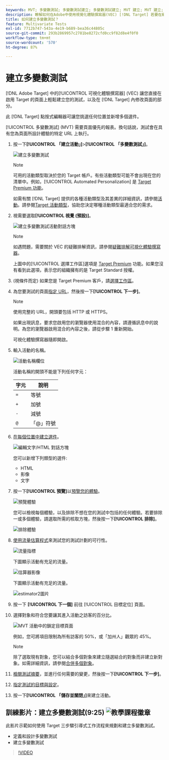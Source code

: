 ```yaml
---
keywords: MVT; 多變數測試; 多變數測試建立; 多變數測試建立; MVT 建立; MVT 建立; MVT 如何; 多變數測試如何
description: 瞭解如何在Adobe中使用視覺化體驗撰寫器(VEC) [!DNL Target] 若要在網站上建立多變數測試(MVT) [!DNL Target]-enabled頁面。
title: 如何建立多變數測試？
feature: Multivariate Tests
exl-id: 7712b747-543a-4e19-b689-bea36c44805c
source-git-commit: 293b2869957c2781be8272cfd0cc9f82d8e4f0f0
workflow-type: tm+mt
source-wordcount: '570'
ht-degree: 87%

---
```


# 建立多變數測試

[!DNL Adobe Target] 中的[!UICONTROL 可視化體驗撰寫器] (VEC) 讓您直接在啟用 Target 的頁面上輕鬆建立您的測試，以及在 [!DNL Target] 內修改頁面的部分。

此 [!DNL Target] 點按式編輯器可讓您挑選任何位置並新增多個選件。

[!UICONTROL 多變數測試] (MVT) 需要頁面優先的報表。換句話說，測試會在具有您為頁面所設計體驗的特定 URL 上執行。

1. 按一下&#x200B;**[!UICONTROL 「建立活動」]**>**[!UICONTROL 「多變數測試」]**。

   ![建立多變數測試](/help/main/c-activities/c-multivariate-testing/t-create-multivariate-test/assets/create-multivariate.png)

   >[!NOTE]
   >
   >可用的活動類型取決於您的 Target 帳戶。有些活動類型可能不會出現在您的清單中。例如，[!UICONTROL Automated Personalization] 是 [Target Premium 功能](/help/main/c-intro/intro.md#premium)。
   >
   >如需有關 [!DNL Target] 提供的各種活動類型及其差異的詳細資訊，請參閱[活動](/help/main/c-activities/activities.md#concept_D317A95A1AB54674BA7AB65C7985BA03)。請參閱[Target 活動類型](/help/main/c-activities/target-activities-guide.md)，協助您決定哪種活動類型最適合您的需求。

1. 視需要選取&#x200B;**[!UICONTROL 視覺 (預設)]**。

   ![建立多變數測試活動對話方塊](/help/main/c-activities/c-multivariate-testing/t-create-multivariate-test/assets/create-mvt-dialog.png)

   >[!NOTE]
   >
   >如遇問題，需要關於 VEC 的疑難排解資訊，請參閱[疑難排解可視化體驗撰寫器](/help/main/c-experiences/c-visual-experience-composer/r-troubleshoot-composer/troubleshoot-composer.md)。
   >
   >上圖中的[!UICONTROL 選擇工作區]選項是 [Target Premium](/help/main/c-intro/intro.md) 功能。如果您沒有看到此選項，表示您的組織擁有的是 Target Standard 授權。

1. (視條件而定) 如果您是 Target Premium 客戶，請[選擇工作區](/help/main/administrating-target/c-user-management/property-channel/property-channel.md)。

1. 為您要測試的頁面[指定 URL](/help/main/c-activities/c-multivariate-testing/t-create-multivariate-test/url.md#concept_C12E4A85FF3B4E518E3110F6CF1AF9C0)，然後按一下&#x200B;**[!UICONTROL 下一步]**。

   >[!NOTE]
   >
   >使用完整的 URL，開頭要包括 HTTP 或 HTTPS。

   如果出現訊息，要求您啟用您的瀏覽器使用混合的內容，請遵循訊息中的說明。為您的瀏覽器啟用混合的內容之後，請從步驟 1 重新開始。

   可視化體驗撰寫器隨即開啟。

1. 輸入活動的名稱。

   ![活動名稱欄位](/help/main/c-activities/c-multivariate-testing/t-create-multivariate-test/assets/activityname.png)

   活動名稱的開頭不能是下列任何字元：

   | 字元 | 說明 |
   |--- |--- |
   | `=` | 等號 |
   | `+` | 加號 |
   | `-` | 減號 |
   | `@` | 「@」符號 |

1. [在每個位置中建立選件](/help/main/c-activities/c-multivariate-testing/t-create-multivariate-test/add-offers.md#concept_DCE6B45C30F7419B8EC17AFDEE8D8AA6)。

   ![編輯文字/HTML 對話方塊](/help/main/c-activities/c-multivariate-testing/t-create-multivariate-test/assets/editoffers.png)

   您可以新增下列類型的選件:

   * HTML
   * 影像
   * 文字

1. 按一下&#x200B;**[!UICONTROL 預覽]**&#x200B;以[預覽您的體驗](/help/main/c-activities/c-multivariate-testing/t-create-multivariate-test/preview-experiences.md)。

   ![預覽體驗](/help/main/c-activities/c-multivariate-testing/t-create-multivariate-test/assets/preview-mvt.png)

   您可以檢視每個體驗，以及排除不想在您的測試中包括的任何體驗。若要排除一或多個體驗，請選取所需的核取方塊，然後按一下&#x200B;**[!UICONTROL 排除]**。

   ![排除體驗](/help/main/c-activities/c-multivariate-testing/t-create-multivariate-test/assets/preview-mvt-exclude.png)

1. [使用流量估算程式](/help/main/c-activities/c-multivariate-testing/t-create-multivariate-test/traffic-estimator.md#task_71AA6922AFD447EA8C5E610A78ABA714)來測試您的測試計劃的可行性。

   ![流量指標](/help/main/c-activities/c-multivariate-testing/t-create-multivariate-test/assets/mvt-traffic-indicator.png)

   下圖顯示活動有充足的流量。

   ![估算器影像](assets/estimator.png)

   下圖顯示活動有充足的流量。

   ![estimator2圖片](assets/estimator2.png)

1. 按一下 **[!UICONTROL 下一個]** 前往 [!UICONTROL 目標定位] 頁面。

1. 選擇對象和符合您要讓其進入活動之訪客的百分比。

   ![MVT 活動中的鎖定目標頁面](/help/main/c-activities/c-multivariate-testing/t-create-multivariate-test/assets/mvt_audperc.png)

   例如，您可將項目限制為所有訪客的 50%，或「加州人」觀眾的 45%。

   >[!NOTE]
   >
   >除了選取現有對象，您可以結合多個對象來建立隨選結合的對象而非建立新對象。如需詳細資訊，請參閱[合併多個對象](/help/main/c-target/combining-multiple-audiences.md#concept_A7386F1EA4394BD2AB72399C225981E5)。

1. [檢閱測試摘要](/help/main/c-activities/c-multivariate-testing/t-create-multivariate-test/test-summary.md#reference_971AB225963A4DC18EEB5B0E20F0A4A7)，並進行任何需要的變更，然後按一下&#x200B;**[!UICONTROL 下一步]**。

1. [指定測試的目標與設定](/help/main/c-activities/c-multivariate-testing/t-create-multivariate-test/goals-and-settings.md#reference_B25389FD6F3A4989801E740364B089CC)。

1. 按一下&#x200B;**[!UICONTROL 「儲存並關閉」]**&#x200B;來建立活動。

## 訓練影片：建立多變數測試(9:25) ![教學課程徽章](/help/main/assets/tutorial.png)

此影片示範如何使用 Target 三步驟引導式工作流程來規劃和建立多變數測試。

* 定義和設計多變數測試
* 建立多變數測試

>[!VIDEO](https://video.tv.adobe.com/v/17395)
